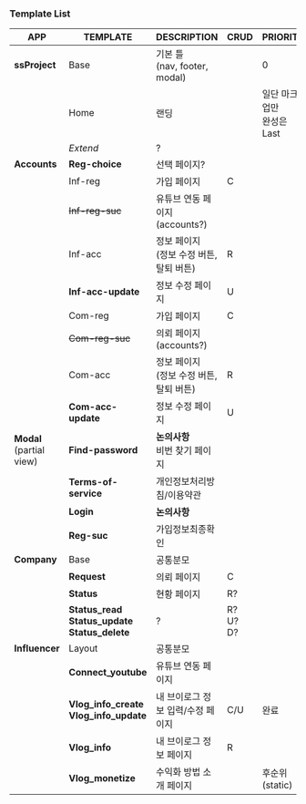 ### Template List

| APP                           | TEMPLATE                                 | DESCRIPTION                     | CRUD                | PRIORITY              |
| ----------------------------- | ---------------------------------------- | ------------------------------- | ------------------- | --------------------- |
| **ssProject**                 | Base                                     | 기본 틀 <br />(nav, footer, modal) |                     | 0                     |
|                               | Home                                     | 랜딩                              |                     | 일단 마크업만<br />완성은 Last |
|                               | *Extend*                                 | ?                               |                     |                       |
| **Accounts**                  | **Reg-choice**                           | 선택 페이지?                         |                     |                       |
|                               | Inf-reg                                  | 가입 페이지                          | C                   |                       |
|                               | ~~Inf-reg-suc~~                          | 유튜브 연동 페이지(accounts?)           |                     |                       |
|                               | Inf-acc                                  | 정보 페이지<br />(정보 수정 버튼, 탈퇴 버튼)   | R                   |                       |
|                               | **Inf-acc-update**                       | 정보 수정 페이지                       | U                   |                       |
|                               | Com-reg                                  | 가입 페이지                          | C                   |                       |
|                               | ~~Com-reg-suc~~                          | 의뢰 페이지(accounts?)               |                     |                       |
|                               | Com-acc                                  | 정보 페이지<br />(정보 수정 버튼, 탈퇴 버튼)   | R                   |                       |
|                               | **Com-acc-update**                       | 정보 수정 페이지                       | U                   |                       |
| **Modal**<br />(partial view) | **Find-password**                        | **논의사항**<br />비번 찾기 페이지         |                     |                       |
|                               | **Terms-of-service**                     | 개인정보처리방침/이용약관                   |                     |                       |
|                               | **Login**                                | **논의사항**                        |                     |                       |
|                               | **Reg-suc**                              | 가입정보최종확인                        |                     |                       |
| **Company**                   | Base                                     | 공통분모                            |                     |                       |
|                               | **Request**                              | 의뢰 페이지                          | C                   |                       |
|                               | **Status**                               | 현황 페이지                          | R?                  |                       |
|                               | **Status_read**<br />**Status_update**<br />**Status_delete** | ?                               | R? <br />U?<br />D? |                       |
| **Influencer**                | Layout                                   | 공통분모                            |                     |                       |
|                               | **Connect_youtube**                      | 유튜브 연동 페이지                      |                     |                       |
|                               | **Vlog_info_create**<br />**Vlog_info_update** | 내 브이로그 정보 입력/수정 페이지             | C/U                 | 완료                    |
|                               | **Vlog_info**                            | 내 브이로그 정보 페이지                   | R                   |                       |
|                               | **Vlog_monetize**                        | 수익화 방법 소개 페이지                   |                     | 후순위(static)           |

